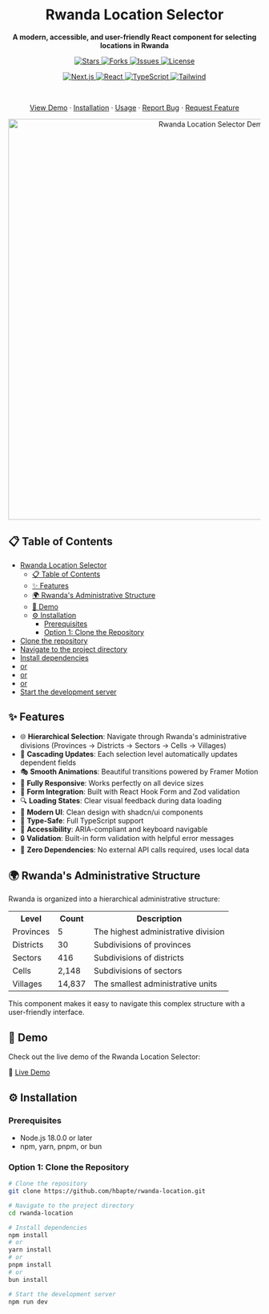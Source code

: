 <div align="center">

 
  # Rwanda Location Selector

  <p align="center">
    <strong>A modern, accessible, and user-friendly React component for selecting locations in Rwanda</strong>
  </p>
  
  <p align="center">
    <a href="https://github.com/hbapte/rwanda-location/stargazers">
      <img src="https://img.shields.io/github/stars/hbapte/rwanda-location?style=for-the-badge&color=yellow" alt="Stars" />
    </a>
    <a href="https://github.com/hbapte/rwanda-location/network/members">
      <img src="https://img.shields.io/github/forks/hbapte/rwanda-location?style=for-the-badge&color=orange" alt="Forks" />
    </a>
    <a href="https://github.com/hbapte/rwanda-location/issues">
      <img src="https://img.shields.io/github/issues/hbapte/rwanda-location?style=for-the-badge&color=red" alt="Issues" />
    </a>
    <a href="https://github.com/hbapte/rwanda-location/blob/master/LICENSE">
      <img src="https://img.shields.io/github/license/hbapte/rwanda-location?style=for-the-badge&color=blue" alt="License" />
    </a>
  </p>

  <p align="center">
    <a href="https://nextjs.org/">
      <img src="https://img.shields.io/badge/Next.js-15.3.2-black?style=for-the-badge&logo=next.js" alt="Next.js" />
    </a>
    <a href="https://react.dev/">
      <img src="https://img.shields.io/badge/React-19.0.0-61DAFB?style=for-the-badge&logo=react" alt="React" />
    </a>
    <a href="https://www.typescriptlang.org/">
      <img src="https://img.shields.io/badge/TypeScript-5.0.0-3178C6?style=for-the-badge&logo=typescript" alt="TypeScript" />
    </a>
    <a href="https://tailwindcss.com/">
      <img src="https://img.shields.io/badge/Tailwind-4.0.0-38B2AC?style=for-the-badge&logo=tailwind-css" alt="Tailwind" />
    </a>
  </p>

  <br />

  <p align="center">
    <a href="#-demo">View Demo</a>
    ·
    <a href="#-installation">Installation</a>
    ·
    <a href="#-usage">Usage</a>
    ·
    <a href="https://github.com/hbapte/rwanda-location/issues">Report Bug</a>
    ·
    <a href="https://github.com/hbapte/rwanda-location/issues">Request Feature</a>
  </p>
</div>

<div align="center">
  <img src="https://rwanda-location.vercel.app/screenshot.jpg" alt="Rwanda Location Selector Demo" width="800" />
</div>

## 📋 Table of Contents

- [Rwanda Location Selector](#rwanda-location-selector)
  - [📋 Table of Contents](#-table-of-contents)
  - [✨ Features](#-features)
  - [🌍 Rwanda's Administrative Structure](#-rwandas-administrative-structure)
  - [🚀 Demo](#-demo)
  - [⚙️ Installation](#️-installation)
    - [Prerequisites](#prerequisites)
    - [Option 1: Clone the Repository](#option-1-clone-the-repository)
- [Clone the repository](#clone-the-repository)
- [Navigate to the project directory](#navigate-to-the-project-directory)
- [Install dependencies](#install-dependencies)
- [or](#or)
- [or](#or-1)
- [or](#or-2)
- [Start the development server](#start-the-development-server)

## ✨ Features

- 🌐 **Hierarchical Selection**: Navigate through Rwanda's administrative divisions (Provinces → Districts → Sectors → Cells → Villages)
- 🔄 **Cascading Updates**: Each selection level automatically updates dependent fields
- 🎭 **Smooth Animations**: Beautiful transitions powered by Framer Motion
- 📱 **Fully Responsive**: Works perfectly on all device sizes
- 🧩 **Form Integration**: Built with React Hook Form and Zod validation
- 🔍 **Loading States**: Clear visual feedback during data loading
- 🎨 **Modern UI**: Clean design with shadcn/ui components
- 🚀 **Type-Safe**: Full TypeScript support
- 🌙 **Accessibility**: ARIA-compliant and keyboard navigable
- 🔒 **Validation**: Built-in form validation with helpful error messages
- 🎯 **Zero Dependencies**: No external API calls required, uses local data

## 🌍 Rwanda's Administrative Structure

Rwanda is organized into a hierarchical administrative structure:

<div align="center">
  <table>
    <tr>
      <th>Level</th>
      <th>Count</th>
      <th>Description</th>
    </tr>
    <tr>
      <td>Provinces</td>
      <td>5</td>
      <td>The highest administrative division</td>
    </tr>
    <tr>
      <td>Districts</td>
      <td>30</td>
      <td>Subdivisions of provinces</td>
    </tr>
    <tr>
      <td>Sectors</td>
      <td>416</td>
      <td>Subdivisions of districts</td>
    </tr>
    <tr>
      <td>Cells</td>
      <td>2,148</td>
      <td>Subdivisions of sectors</td>
    </tr>
    <tr>
      <td>Villages</td>
      <td>14,837</td>
      <td>The smallest administrative units</td>
    </tr>
  </table>
</div>

This component makes it easy to navigate this complex structure with a user-friendly interface.

## 🚀 Demo

Check out the live demo of the Rwanda Location Selector:

🔗 [Live Demo](https://rwanda-location.vercel.app)

## ⚙️ Installation

### Prerequisites

- Node.js 18.0.0 or later
- npm, yarn, pnpm, or bun

### Option 1: Clone the Repository

```bash
# Clone the repository
git clone https://github.com/hbapte/rwanda-location.git

# Navigate to the project directory
cd rwanda-location

# Install dependencies
npm install
# or
yarn install
# or
pnpm install
# or
bun install

# Start the development server
npm run dev